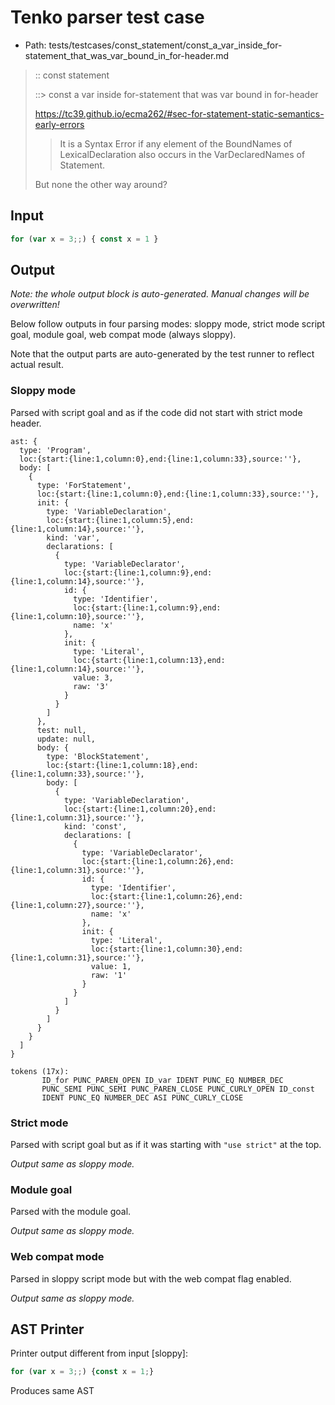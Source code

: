 # Tenko parser test case

- Path: tests/testcases/const_statement/const_a_var_inside_for-statement_that_was_var_bound_in_for-header.md

> :: const statement
>
> ::> const a var inside for-statement that was var bound in for-header
>
> https://tc39.github.io/ecma262/#sec-for-statement-static-semantics-early-errors
>
> > It is a Syntax Error if any element of the BoundNames of LexicalDeclaration also occurs in the VarDeclaredNames of Statement.
>
> But none the other way around?

## Input

`````js
for (var x = 3;;) { const x = 1 }
`````

## Output

_Note: the whole output block is auto-generated. Manual changes will be overwritten!_

Below follow outputs in four parsing modes: sloppy mode, strict mode script goal, module goal, web compat mode (always sloppy).

Note that the output parts are auto-generated by the test runner to reflect actual result.

### Sloppy mode

Parsed with script goal and as if the code did not start with strict mode header.

`````
ast: {
  type: 'Program',
  loc:{start:{line:1,column:0},end:{line:1,column:33},source:''},
  body: [
    {
      type: 'ForStatement',
      loc:{start:{line:1,column:0},end:{line:1,column:33},source:''},
      init: {
        type: 'VariableDeclaration',
        loc:{start:{line:1,column:5},end:{line:1,column:14},source:''},
        kind: 'var',
        declarations: [
          {
            type: 'VariableDeclarator',
            loc:{start:{line:1,column:9},end:{line:1,column:14},source:''},
            id: {
              type: 'Identifier',
              loc:{start:{line:1,column:9},end:{line:1,column:10},source:''},
              name: 'x'
            },
            init: {
              type: 'Literal',
              loc:{start:{line:1,column:13},end:{line:1,column:14},source:''},
              value: 3,
              raw: '3'
            }
          }
        ]
      },
      test: null,
      update: null,
      body: {
        type: 'BlockStatement',
        loc:{start:{line:1,column:18},end:{line:1,column:33},source:''},
        body: [
          {
            type: 'VariableDeclaration',
            loc:{start:{line:1,column:20},end:{line:1,column:31},source:''},
            kind: 'const',
            declarations: [
              {
                type: 'VariableDeclarator',
                loc:{start:{line:1,column:26},end:{line:1,column:31},source:''},
                id: {
                  type: 'Identifier',
                  loc:{start:{line:1,column:26},end:{line:1,column:27},source:''},
                  name: 'x'
                },
                init: {
                  type: 'Literal',
                  loc:{start:{line:1,column:30},end:{line:1,column:31},source:''},
                  value: 1,
                  raw: '1'
                }
              }
            ]
          }
        ]
      }
    }
  ]
}

tokens (17x):
       ID_for PUNC_PAREN_OPEN ID_var IDENT PUNC_EQ NUMBER_DEC
       PUNC_SEMI PUNC_SEMI PUNC_PAREN_CLOSE PUNC_CURLY_OPEN ID_const
       IDENT PUNC_EQ NUMBER_DEC ASI PUNC_CURLY_CLOSE
`````

### Strict mode

Parsed with script goal but as if it was starting with `"use strict"` at the top.

_Output same as sloppy mode._

### Module goal

Parsed with the module goal.

_Output same as sloppy mode._

### Web compat mode

Parsed in sloppy script mode but with the web compat flag enabled.

_Output same as sloppy mode._

## AST Printer

Printer output different from input [sloppy]:

````js
for (var x = 3;;) {const x = 1;}
````

Produces same AST

